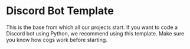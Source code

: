 
# Discord Bot Template

This is the base from which all our projects start. If you want to code a Discord bot using Python, we recommend using this template. Make sure you know how cogs work before starting.
